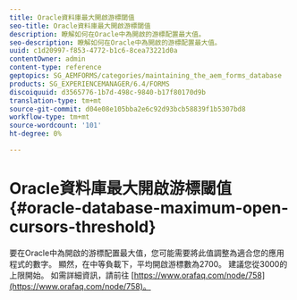 ```yaml
---
title: Oracle資料庫最大開啟游標閾值
seo-title: Oracle資料庫最大開啟游標閾值
description: 瞭解如何在Oracle中為開啟的游標配置最大值。
seo-description: 瞭解如何在Oracle中為開啟的游標配置最大值。
uuid: c1d20997-f853-4772-b1c6-8cea73221d0a
contentOwner: admin
content-type: reference
geptopics: SG_AEMFORMS/categories/maintaining_the_aem_forms_database
products: SG_EXPERIENCEMANAGER/6.4/FORMS
discoiquuid: d3565776-1b7d-498c-9840-b17f80170d9b
translation-type: tm+mt
source-git-commit: d04e08e105bba2e6c92d93bcb58839f1b5307bd8
workflow-type: tm+mt
source-wordcount: '101'
ht-degree: 0%

---
```



# Oracle資料庫最大開啟游標閾值 {#oracle-database-maximum-open-cursors-threshold}

要在Oracle中為開啟的游標配置最大值，您可能需要將此值調整為適合您的應用程式的數字。 顯然，在中等負載下，平均開啟游標數為2700。 建議您從3000的上限開始。 如需詳細資訊，請前往 [https://www.orafaq.com/node/758](https://www.orafaq.com/node/758)。
